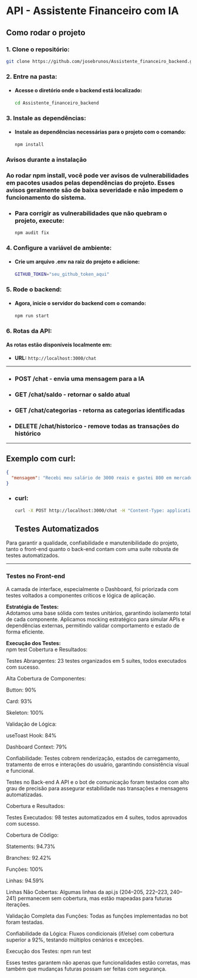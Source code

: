 # API - Assistente Financeiro com IA

## Como rodar o projeto

### 1. Clone o repositório:
```bash
git clone https://github.com/josebrunos/Assistente_financeiro_backend.git
```
### 2. Entre na pasta:
- #### Acesse o diretório onde o backend está localizado:
  ```bash
  cd Assistente_financeiro_backend
  ```
### 3. Instale as dependências:  
- #### Instale as dependências necessárias para o projeto com o comando:
  ```bash
  npm install
  ```
### Avisos durante a instalação
### Ao rodar npm install, você pode ver avisos de vulnerabilidades em pacotes usados pelas dependências do projeto. Esses avisos geralmente são de baixa severidade e não impedem o funcionamento do sistema.
- ### Para corrigir as vulnerabilidades que não quebram o projeto, execute:
  ```bash
  npm audit fix
  ```

### 4. Configure a variável de ambiente:
- #### Crie um arquivo .env na raiz do projeto e adicione:
  ```bash
  GITHUB_TOKEN="seu_github_token_aqui"
  ```
### 5. Rode o backend:
- #### Agora, inicie o servidor do backend com o comando:
  ```bash
  npm run start
  ```

### 6. Rotas da API:
#### As rotas estão disponíveis localmente em:
- **URL:** `http://localhost:3000/chat`
---

- ### POST /chat - envia uma mensagem para a IA
- ### GET /chat/saldo - retornar o saldo atual
- ### GET /chat/categorias - retorna as categorias identificadas
- ### DELETE /chat/historico - remove todas as transações do histórico
---

## Exemplo com curl:

```json
{
  "mensagem": "Recebi meu salário de 3000 reais e gastei 800 em mercado"
}
```
- ### curl:
  ```bash
  curl -X POST http://localhost:3000/chat -H "Content-Type: application/json" -d "{\"mensagem\": \"Recebi meu salário de 3000 reais e gastei 800 em mercado\"}"
  ```

  ## Testes Automatizados

Para garantir a qualidade, confiabilidade e manutenibilidade do projeto, tanto o front-end quanto o back-end contam com uma suíte robusta de testes automatizados.

---

### Testes no Front-end

A camada de interface, especialmente o Dashboard, foi priorizada com testes voltados a componentes críticos e lógica de aplicação.

**Estratégia de Testes:**  
Adotamos uma base sólida com testes unitários, garantindo isolamento total de cada componente. Aplicamos mocking estratégico para simular APIs e dependências externas, permitindo validar comportamento e estado de forma eficiente.

**Execução dos Testes:**  
npm test
Cobertura e Resultados:

Testes Abrangentes: 23 testes organizados em 5 suítes, todos executados com sucesso.

Alta Cobertura de Componentes:

Button: 90%

Card: 93%

Skeleton: 100%

Validação de Lógica:

useToast Hook: 84%

Dashboard Context: 79%

Confiabilidade: Testes cobrem renderização, estados de carregamento, tratamento de erros e interações do usuário, garantindo consistência visual e funcional.

Testes no Back-end
A API e o bot de comunicação foram testados com alto grau de precisão para assegurar estabilidade nas transações e mensagens automatizadas.

Cobertura e Resultados:

Testes Executados: 98 testes automatizados em 4 suítes, todos aprovados com sucesso.

Cobertura de Código:

Statements: 94.73%

Branches: 92.42%

Funções: 100%

Linhas: 94.59%

Linhas Não Cobertas: Algumas linhas da api.js (204–205, 222–223, 240–241) permanecem sem cobertura, mas estão mapeadas para futuras iterações.

Validação Completa das Funções: Todas as funções implementadas no bot foram testadas.

Confiabilidade da Lógica: Fluxos condicionais (if/else) com cobertura superior a 92%, testando múltiplos cenários e exceções.

Execução dos Testes:
npm run test

Esses testes garantem não apenas que funcionalidades estão corretas, mas também que mudanças futuras possam ser feitas com segurança.








